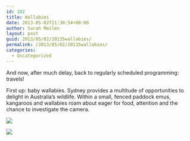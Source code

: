 ```yaml
---
id: 102
title: Wallabies
date: 2013-05-02T21:30:54+00:00
author: Sarah Meilen
layout: post
guid: 2013/05/02/20135wallabies/
permalink: /2013/05/02/20135wallabies/
categories:
  - Uncategorized
---
```

And now, after much delay, back to regularly scheduled programming: travels!

First up: baby wallabies. Sydney provides a multitude of opportunities to delight in Australia&#8217;s wildlife. Within a small, fenced paddock emus, kangaroos and wallabies roam about eager for food, attention and the chance to investigate the camera.&nbsp;

![](http://static1.squarespace.com/static/5064cb5984ae62abc9229999/5064cb5a84ae62abc92299ae/51826d96e4b02087b9102c54/1432178595033/image.jpg)

![](http://static1.squarespace.com/static/5064cb5984ae62abc9229999/5064cb5a84ae62abc92299ae/51826de6e4b0878772a6919d/1432178597027/image.jpg)
